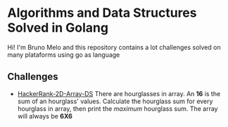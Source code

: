 #  Algorithms and Data Structures Solved in Golang

Hi! I'm Bruno Melo and this repository contains a lot challenges solved on many plataforms using go as language


## Challenges

- [HackerRank-2D-Array-DS](https://github.com/BrunoBMelo/algorithms-with-golang/tree/main/2D-Array-DS) There are hourglasses in array. An **16** is the sum of an hourglass' values. Calculate the hourglass sum for every hourglass in array, then print the _maximum_ hourglass sum. The array will always be **6X6**
